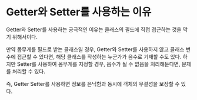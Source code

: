 # Getter와 Setter를 사용하는 이유

Getter와 Setter를 사용하는 궁극적인 이유는 클래스의 필드에 직접 접근하는 것을 막기 위해서이다.

만약 몸무게를 필드로 받는 클래스일 경우, Getter와 Setter를 사용하지 않고 클래스 변수에 접근할 수 있다면, 해당 클래스를 작성하는 누군가가 음수로 기재할 수도 있다. 하지만 Setter를 사용하여 몸무게를 지정할 경우, 음수가 될 수 없음을 처리해둔다면, 문제를 처리할 수 있다.

즉, Getter Setter를 사용하면 정보를 은닉함과 동시에 객체의 무결성을 보장할 수 있다.